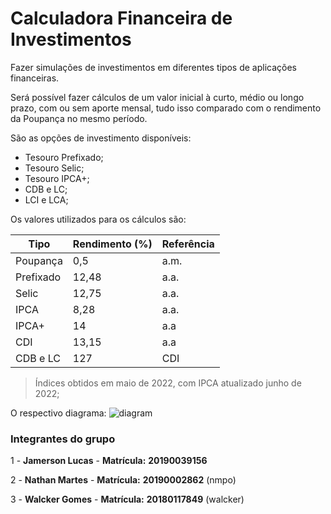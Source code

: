 # Calculadora Financeira de Investimentos

Fazer simulações de investimentos em diferentes tipos  de aplicações financeiras.

Será possível fazer cálculos de um valor inicial à curto, médio ou longo prazo, com ou sem aporte mensal, tudo isso comparado com o rendimento da Poupança no mesmo período.

São as opções de investimento disponíveis:
- Tesouro Prefixado;
- Tesouro Selic;
- Tesouro IPCA+;
- CDB e LC;
- LCI e LCA;


Os valores utilizados para os cálculos são:


| Tipo      | Rendimento (%) | Referência |
|-----------|----------------|------------|
| Poupança  | 0,5            | a.m.       |
| Prefixado | 12,48          | a.a.       |
| Selic     | 12,75          | a.a.       |
| IPCA      | 8,28           | a.a.       |
| IPCA+     | 14             | a.a        |
| CDI       | 13,15          | a.a        |
| CDB e LC  | 127            | CDI        |
> Índices obtidos em maio de 2022, com IPCA atualizado junho de 2022;

O respectivo diagrama:
![diagram](https://user-images.githubusercontent.com/101530066/179432793-ca41edf8-addd-4771-be76-ec492fe7224f.png)

### Integrantes do grupo

1 - **Jamerson Lucas** - **Matrícula:** **20190039156**

2 - **Nathan Martes** - **Matrícula:** **20190002862** (nmpo)

3 - **Walcker Gomes** - **Matrícula:** **20180117849** (walcker)
